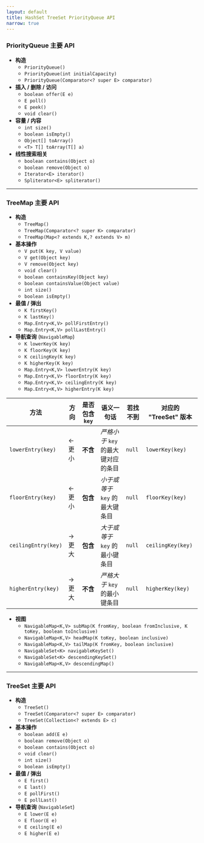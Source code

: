 ```yaml
---
layout: default
title: HashSet TreeSet PriorityQueue API
narrow: true
---
```


### PriorityQueue 主要 API

- **构造**
  - `PriorityQueue()`
  - `PriorityQueue(int initialCapacity)`
  - `PriorityQueue(Comparator<? super E> comparator)`
- **插入 / 删除 / 访问**
  - `boolean offer(E e)`
  - `E poll()`
  - `E peek()`
  - `void clear()`
- **容量 / 内容**
  - `int size()`
  - `boolean isEmpty()`
  - `Object[] toArray()`
  - `<T> T[] toArray(T[] a)`
- **线性搜索相关**
  - `boolean contains(Object o)`
  - `boolean remove(Object o)`
  - `Iterator<E> iterator()`
  - `Spliterator<E> spliterator()`

---

### TreeMap 主要 API

- **构造**
  - `TreeMap()`
  - `TreeMap(Comparator<? super K> comparator)`
  - `TreeMap(Map<? extends K,? extends V> m)`
- **基本操作**
  - `V put(K key, V value)`
  - `V get(Object key)`
  - `V remove(Object key)`
  - `void clear()`
  - `boolean containsKey(Object key)`
  - `boolean containsValue(Object value)`
  - `int size()`
  - `boolean isEmpty()`
- **最值 / 弹出**
  - `K firstKey()`
  - `K lastKey()`
  - `Map.Entry<K,V> pollFirstEntry()`
  - `Map.Entry<K,V> pollLastEntry()`
- **导航查询** (`NavigableMap`)
  - `K lowerKey(K key)`
  - `K floorKey(K key)`
  - `K ceilingKey(K key)`
  - `K higherKey(K key)`
  - `Map.Entry<K,V> lowerEntry(K key)`
  - `Map.Entry<K,V> floorEntry(K key)`
  - `Map.Entry<K,V> ceilingEntry(K key)`
  - `Map.Entry<K,V> higherEntry(K key)`

| 方法                | 方向   | 是否包含 `key` | 语义一句话                          | 若找不到 | 对应的 "TreeSet" 版本 |
| ------------------- | ------ | -------------- | ----------------------------------- | -------- | --------------------- |
| `lowerEntry(key)`   | ← 更小 | **不含**       | _严格小于_ `key` 的最大键对应的条目 | `null`   | `lowerKey(key)`       |
| `floorEntry(key)`   | ← 更小 | **包含**       | _小于或等于_ `key` 的最大键条目     | `null`   | `floorKey(key)`       |
| `ceilingEntry(key)` | → 更大 | **包含**       | _大于或等于_ `key` 的最小键条目     | `null`   | `ceilingKey(key)`     |
| `higherEntry(key)`  | → 更大 | **不含**       | _严格大于_ `key` 的最小键条目       | `null`   | `higherKey(key)`      |

- **视图**
  - `NavigableMap<K,V> subMap(K fromKey, boolean fromInclusive, K toKey, boolean toInclusive)`
  - `NavigableMap<K,V> headMap(K toKey, boolean inclusive)`
  - `NavigableMap<K,V> tailMap(K fromKey, boolean inclusive)`
  - `NavigableSet<K> navigableKeySet()`
  - `NavigableSet<K> descendingKeySet()`
  - `NavigableMap<K,V> descendingMap()`

---

### TreeSet 主要 API

- **构造**
  - `TreeSet()`
  - `TreeSet(Comparator<? super E> comparator)`
  - `TreeSet(Collection<? extends E> c)`
- **基本操作**
  - `boolean add(E e)`
  - `boolean remove(Object o)`
  - `boolean contains(Object o)`
  - `void clear()`
  - `int size()`
  - `boolean isEmpty()`
- **最值 / 弹出**
  - `E first()`
  - `E last()`
  - `E pollFirst()`
  - `E pollLast()`
- **导航查询** (`NavigableSet`)
  - `E lower(E e)`
  - `E floor(E e)`
  - `E ceiling(E e)`
  - `E higher(E e)`

